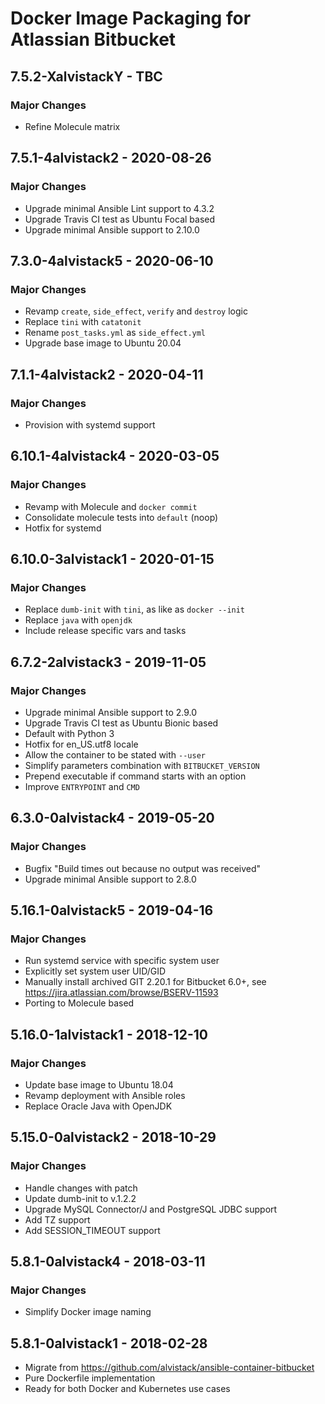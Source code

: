 # Docker Image Packaging for Atlassian Bitbucket

## 7.5.2-XalvistackY - TBC

### Major Changes

  - Refine Molecule matrix

## 7.5.1-4alvistack2 - 2020-08-26

### Major Changes

  - Upgrade minimal Ansible Lint support to 4.3.2
  - Upgrade Travis CI test as Ubuntu Focal based
  - Upgrade minimal Ansible support to 2.10.0

## 7.3.0-4alvistack5 - 2020-06-10

### Major Changes

  - Revamp `create`, `side_effect`, `verify` and `destroy` logic
  - Replace `tini` with `catatonit`
  - Rename `post_tasks.yml` as `side_effect.yml`
  - Upgrade base image to Ubuntu 20.04

## 7.1.1-4alvistack2 - 2020-04-11

### Major Changes

  - Provision with systemd support

## 6.10.1-4alvistack4 - 2020-03-05

### Major Changes

  - Revamp with Molecule and `docker commit`
  - Consolidate molecule tests into `default` (noop)
  - Hotfix for systemd

## 6.10.0-3alvistack1 - 2020-01-15

### Major Changes

  - Replace `dumb-init` with `tini`, as like as `docker --init`
  - Replace `java` with `openjdk`
  - Include release specific vars and tasks

## 6.7.2-2alvistack3 - 2019-11-05

### Major Changes

  - Upgrade minimal Ansible support to 2.9.0
  - Upgrade Travis CI test as Ubuntu Bionic based
  - Default with Python 3
  - Hotfix for en\_US.utf8 locale
  - Allow the container to be stated with `--user`
  - Simplify parameters combination with `BITBUCKET_VERSION`
  - Prepend executable if command starts with an option
  - Improve `ENTRYPOINT` and `CMD`

## 6.3.0-0alvistack4 - 2019-05-20

### Major Changes

  - Bugfix "Build times out because no output was received"
  - Upgrade minimal Ansible support to 2.8.0

## 5.16.1-0alvistack5 - 2019-04-16

### Major Changes

  - Run systemd service with specific system user
  - Explicitly set system user UID/GID
  - Manually install archived GIT 2.20.1 for Bitbucket 6.0+, see <https://jira.atlassian.com/browse/BSERV-11593>
  - Porting to Molecule based

## 5.16.0-1alvistack1 - 2018-12-10

### Major Changes

  - Update base image to Ubuntu 18.04
  - Revamp deployment with Ansible roles
  - Replace Oracle Java with OpenJDK

## 5.15.0-0alvistack2 - 2018-10-29

### Major Changes

  - Handle changes with patch
  - Update dumb-init to v.1.2.2
  - Upgrade MySQL Connector/J and PostgreSQL JDBC support
  - Add TZ support
  - Add SESSION\_TIMEOUT support

## 5.8.1-0alvistack4 - 2018-03-11

### Major Changes

  - Simplify Docker image naming

## 5.8.1-0alvistack1 - 2018-02-28

  - Migrate from <https://github.com/alvistack/ansible-container-bitbucket>
  - Pure Dockerfile implementation
  - Ready for both Docker and Kubernetes use cases
